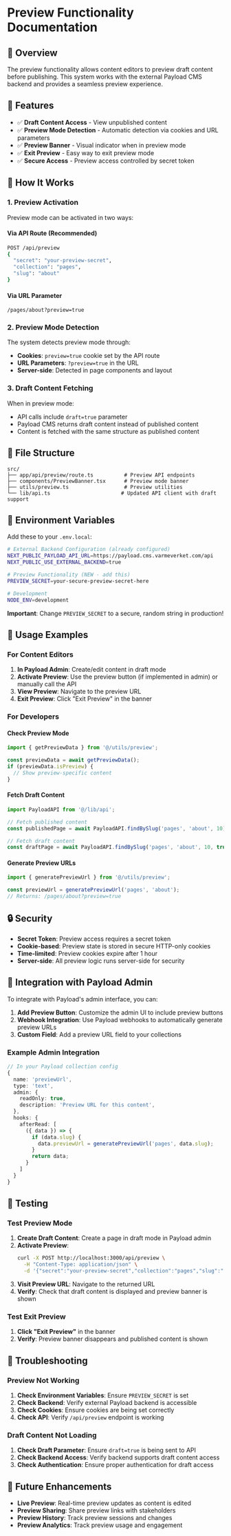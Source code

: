 # Preview Functionality Documentation

## 🎯 Overview

The preview functionality allows content editors to preview draft content before publishing. This system works with the external Payload CMS backend and provides a seamless preview experience.

## 🚀 Features

- ✅ **Draft Content Access** - View unpublished content
- ✅ **Preview Mode Detection** - Automatic detection via cookies and URL parameters
- ✅ **Preview Banner** - Visual indicator when in preview mode
- ✅ **Exit Preview** - Easy way to exit preview mode
- ✅ **Secure Access** - Preview access controlled by secret token

## 🔧 How It Works

### 1. **Preview Activation**

Preview mode can be activated in two ways:

#### **Via API Route (Recommended)**

```bash
POST /api/preview
{
  "secret": "your-preview-secret",
  "collection": "pages",
  "slug": "about"
}
```

#### **Via URL Parameter**

```
/pages/about?preview=true
```

### 2. **Preview Mode Detection**

The system detects preview mode through:

- **Cookies**: `preview=true` cookie set by the API route
- **URL Parameters**: `?preview=true` in the URL
- **Server-side**: Detected in page components and layout

### 3. **Draft Content Fetching**

When in preview mode:

- API calls include `draft=true` parameter
- Payload CMS returns draft content instead of published content
- Content is fetched with the same structure as published content

## 📁 File Structure

```
src/
├── app/api/preview/route.ts          # Preview API endpoints
├── components/PreviewBanner.tsx      # Preview mode banner
├── utils/preview.ts                  # Preview utilities
└── lib/api.ts                       # Updated API client with draft support
```

## 🔑 Environment Variables

Add these to your `.env.local`:

```bash
# External Backend Configuration (already configured)
NEXT_PUBLIC_PAYLOAD_API_URL=https://payload.cms.varmeverket.com/api
NEXT_PUBLIC_USE_EXTERNAL_BACKEND=true

# Preview Functionality (NEW - add this)
PREVIEW_SECRET=your-secure-preview-secret-here

# Development
NODE_ENV=development
```

**Important**: Change `PREVIEW_SECRET` to a secure, random string in production!

## 🎨 Usage Examples

### **For Content Editors**

1. **In Payload Admin**: Create/edit content in draft mode
2. **Activate Preview**: Use the preview button (if implemented in admin) or manually call the API
3. **View Preview**: Navigate to the preview URL
4. **Exit Preview**: Click "Exit Preview" in the banner

### **For Developers**

#### **Check Preview Mode**

```typescript
import { getPreviewData } from '@/utils/preview';

const previewData = await getPreviewData();
if (previewData.isPreview) {
  // Show preview-specific content
}
```

#### **Fetch Draft Content**

```typescript
import PayloadAPI from '@/lib/api';

// Fetch published content
const publishedPage = await PayloadAPI.findBySlug('pages', 'about', 10);

// Fetch draft content
const draftPage = await PayloadAPI.findBySlug('pages', 'about', 10, true);
```

#### **Generate Preview URLs**

```typescript
import { generatePreviewUrl } from '@/utils/preview';

const previewUrl = generatePreviewUrl('pages', 'about');
// Returns: /pages/about?preview=true
```

## 🔒 Security

- **Secret Token**: Preview access requires a secret token
- **Cookie-based**: Preview state is stored in secure HTTP-only cookies
- **Time-limited**: Preview cookies expire after 1 hour
- **Server-side**: All preview logic runs server-side for security

## 🎯 Integration with Payload Admin

To integrate with Payload's admin interface, you can:

1. **Add Preview Button**: Customize the admin UI to include preview buttons
2. **Webhook Integration**: Use Payload webhooks to automatically generate preview URLs
3. **Custom Field**: Add a preview URL field to your collections

### **Example Admin Integration**

```typescript
// In your Payload collection config
{
  name: 'previewUrl',
  type: 'text',
  admin: {
    readOnly: true,
    description: 'Preview URL for this content',
  },
  hooks: {
    afterRead: [
      ({ data }) => {
        if (data.slug) {
          data.previewUrl = generatePreviewUrl('pages', data.slug);
        }
        return data;
      }
    ]
  }
}
```

## 🧪 Testing

### **Test Preview Mode**

1. **Create Draft Content**: Create a page in draft mode in Payload admin
2. **Activate Preview**:
   ```bash
   curl -X POST http://localhost:3000/api/preview \
     -H "Content-Type: application/json" \
     -d '{"secret":"your-preview-secret","collection":"pages","slug":"your-page-slug"}'
   ```
3. **Visit Preview URL**: Navigate to the returned URL
4. **Verify**: Check that draft content is displayed and preview banner is shown

### **Test Exit Preview**

1. **Click "Exit Preview"** in the banner
2. **Verify**: Preview banner disappears and published content is shown

## 🚨 Troubleshooting

### **Preview Not Working**

1. **Check Environment Variables**: Ensure `PREVIEW_SECRET` is set
2. **Check Backend**: Verify external Payload backend is accessible
3. **Check Cookies**: Ensure cookies are being set correctly
4. **Check API**: Verify `/api/preview` endpoint is working

### **Draft Content Not Loading**

1. **Check Draft Parameter**: Ensure `draft=true` is being sent to API
2. **Check Backend Access**: Verify backend supports draft content access
3. **Check Authentication**: Ensure proper authentication for draft access

## 🔄 Future Enhancements

- **Live Preview**: Real-time preview updates as content is edited
- **Preview Sharing**: Share preview links with stakeholders
- **Preview History**: Track preview sessions and changes
- **Preview Analytics**: Track preview usage and engagement
